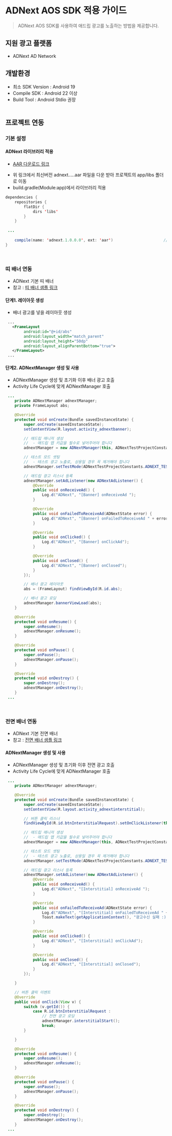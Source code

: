 # ADNext AOS SDK 적용 가이드
> ADNext AOS SDK를 사용하여 애드립 광고를 노출하는 방법을 제공합니다.<br>


## 지원 광고 플랫폼
- ADNext AD Network


## 개발환경
- 최소 SDK Version : Android 19
- Compile SDK : Android 22 이상
- Build Tool : Android Stdio 권장
<br><br>

## 프로젝트 연동

### 기본 설정

#### ADNext 라이브러리 적용
* [AAR 다운로드 링크](../AAR)
- 위 링크에서 최신버전 adnext.*.*.*.*.aar 파일을 다운 받아 프로젝트의 app/libs 폴더로 이동
- build.gradle(Module:app)에서 라이브러리 적용
```java
dependencies {
    repositories {
        flatDir {
            dirs 'libs'
        }
    }
    
 ...
 
    compile(name: 'adnext.1.0.0.0', ext: 'aar')                      // ADNext Library
}
```

<br>

### 띠 배너 연동

- ADNext 기본 띠 배너
- 참고 : [띠 배너 샘플 링크](./app/src/main/java/com/adnexttestproject/banner/README.md)

#### 단계1. 레이아웃 생성
- 배너 광고를 넣을 레이아웃 생성
```XML
 ...
   <FrameLayout
        android:id="@+id/abs"
        android:layout_width="match_parent"
        android:layout_height="50dp"
        android:layout_alignParentBottom="true">
   </FrameLayout>
 ...
```

#### 단계2. ADNextManager 생성 및 사용
- ADNextManager 생성 및 초기화 이후 배너 광고 호출
- Activity Life Cycle에 맞게 ADNextManager 호출

```java
 ...
    private ADNextManager adnextManager;                                            // 애드립 매니저
    private FrameLayout abs;                                                      // 배너 광고 레이아웃

    @Override
    protected void onCreate(Bundle savedInstanceState) {
        super.onCreate(savedInstanceState);
        setContentView(R.layout.activity_adnextbanner);

        // 애드립 매니저 생성
        //  - 애드립 앱 키값을 필수로 넣어주어야 합니다
        adnextManager = new ADNextManager(this, ADNextTestProjectConstants.ADNEXT_API_KEY);

        // 테스트 모드 셋팅
        //  - 테스트 광고 노출로, 상용일 경우 꼭 제거해야 합니다
        adnextManager.setTestMode(ADNextTestProjectConstants.ADNEXT_TEST_MODE);

        // 애드립 광고 리스너 등록
        adnextManager.setAdListener(new ADNextAdListener() {
            @Override
            public void onReceiveAd() {
                Log.d("ADNext", "[Banner] onReceiveAd ");
            }

            @Override
            public void onFailedToReceiveAd(ADNextState error) {
                Log.d("ADNext", "[Banner] onFailedToReceiveAd " + error.toString());
            }

            @Override
            public void onClicked() {
                Log.d("ADNext", "[Banner] onClickAd");
            }

            @Override
            public void onClosed() {
                Log.d("ADNext", "[Banner] onClosed");
            }
        });

        // 배너 광고 레이아웃
        abs = (FrameLayout) findViewById(R.id.abs);

        // 배너 광고 로딩
        adnextManager.bannerViewLoad(abs);
    }

    @Override
    protected void onResume() {
        super.onResume();
        adnextManager.onResume();
    }

    @Override
    protected void onPause() {
        super.onPause();
        adnextManager.onPause();
    }

    @Override
    protected void onDestroy() {
        super.onDestroy();
        adnextManager.onDestroy();
    }
 ...
```

<br>

### 전면 배너 연동

- ADNext 기본 전면 배너
- 참고 : [전면 배너 샘플 링크](./app/src/main/java/com/adnexttestproject/interstitial/README.md)

#### ADNextManager 생성 및 사용
- ADNextManager 생성 및 초기화 이후 전면 광고 호출
- Activity Life Cycle에 맞게 ADNextManager 호출

```java
 ...
    private ADNextManager adnextManager;

    @Override
    protected void onCreate(Bundle savedInstanceState) {
        super.onCreate(savedInstanceState);
        setContentView(R.layout.activity_adnextinterstitial);

        // 버튼 클릭 리스너
        findViewById(R.id.btnInterstitialRequest).setOnClickListener(this);

        // 애드립 매니저 생성
        //  - 애드립 앱 키값을 필수로 넣어주어야 합니다
        adnextManager = new ADNextManager(this, ADNextTestProjectConstants.ADNEXT_API_KEY);

        // 테스트 모드 셋팅
        //  - 테스트 광고 노출로, 상용일 경우 꼭 제거해야 합니다
        adnextManager.setTestMode(ADNextTestProjectConstants.ADNEXT_TEST_MODE);

        // 애드립 광고 리스너 등록
        adnextManager.setAdListener(new ADNextAdListener() {
            @Override
            public void onReceiveAd() {
                Log.d("ADNext", "[Interstitial] onReceiveAd ");
            }

            @Override
            public void onFailedToReceiveAd(ADNextState error) {
                Log.d("ADNext", "[Interstitial] onFailedToReceiveAd " + error.toString());
                Toast.makeText(getApplicationContext(), "광고수신 실패 :)", Toast.LENGTH_SHORT).show();
            }

            @Override
            public void onClicked() {
                Log.d("ADNext", "[Interstitial] onClickAd");
            }

            @Override
            public void onClosed() {
                Log.d("ADNext", "[Interstitial] onClosed");
            }
        });

    }

    // 버튼 클릭 이벤트
    @Override
    public void onClick(View v) {
        switch (v.getId()) {
            case R.id.btnInterstitialRequest :
                // 전면 광고 로딩
                adnextManager.interstitialStart();
                break;
        }

    }

    @Override
    protected void onResume() {
        super.onResume();
        adnextManager.onResume();
    }

    @Override
    protected void onPause() {
        super.onPause();
        adnextManager.onPause();
    }

    @Override
    protected void onDestroy() {
        super.onDestroy();
        adnextManager.onDestroy();
    }
 ...
```
